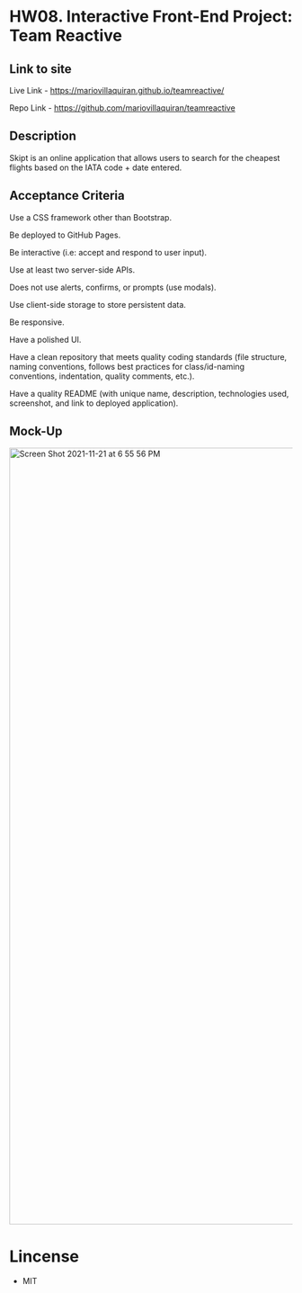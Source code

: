 # HW08. Interactive Front-End Project: Team Reactive


## Link to site

Live Link - https://mariovillaquiran.github.io/teamreactive/ 

Repo Link - https://github.com/mariovillaquiran/teamreactive 

## Description

Skipt is an online application that allows users to search for the cheapest flights based on the IATA code + date entered.

## Acceptance Criteria

Use a CSS framework other than Bootstrap.

Be deployed to GitHub Pages.

Be interactive (i.e: accept and respond to user input).

Use at least two server-side APIs.

Does not use alerts, confirms, or prompts (use modals).

Use client-side storage to store persistent data.

Be responsive.

Have a polished UI.

Have a clean repository that meets quality coding standards (file structure, naming conventions, follows best practices for class/id-naming conventions, indentation, quality comments, etc.).

Have a quality README (with unique name, description, technologies used, screenshot, and link to deployed application).


## Mock-Up

<img width="1381" alt="Screen Shot 2021-11-21 at 6 55 56 PM" src="https://user-images.githubusercontent.com/90975246/142784320-596f24d9-bb4e-4f05-876f-a0bf34a9ef47.png">


# Lincense

- MIT
